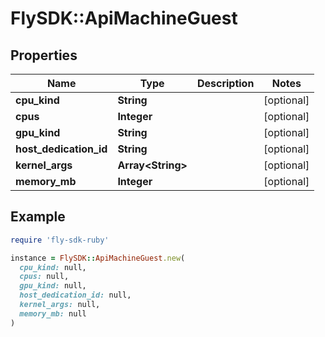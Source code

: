# FlySDK::ApiMachineGuest

## Properties

| Name | Type | Description | Notes |
| ---- | ---- | ----------- | ----- |
| **cpu_kind** | **String** |  | [optional] |
| **cpus** | **Integer** |  | [optional] |
| **gpu_kind** | **String** |  | [optional] |
| **host_dedication_id** | **String** |  | [optional] |
| **kernel_args** | **Array&lt;String&gt;** |  | [optional] |
| **memory_mb** | **Integer** |  | [optional] |

## Example

```ruby
require 'fly-sdk-ruby'

instance = FlySDK::ApiMachineGuest.new(
  cpu_kind: null,
  cpus: null,
  gpu_kind: null,
  host_dedication_id: null,
  kernel_args: null,
  memory_mb: null
)
```

